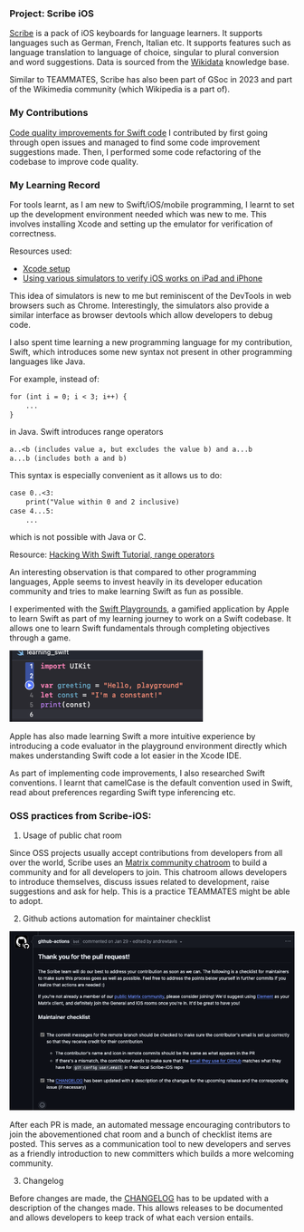 ### Project: Scribe iOS

[Scribe](https://github.com/scribe-org/Scribe-iOS) is a pack of iOS keyboards for language learners. It supports languages such as German, French, Italian etc.
It supports features such as language translation to language of choice, singular to plural conversion and word suggestions.
Data is sourced from the [Wikidata](https://www.wikidata.org/wiki/Wikidata:Main_Page) knowledge base.

Similar to TEAMMATES, Scribe has also been part of GSoc in 2023 and part of the Wikimedia community (which Wikipedia is a part of).

### My Contributions

[Code quality improvements for Swift code](https://github.com/scribe-org/Scribe-iOS/pull/395)
I contributed by first going through open issues and managed to find some code improvement suggestions made. Then, I performed some code refactoring of the codebase to improve code quality.

### My Learning Record

For tools learnt, as I am new to Swift/iOS/mobile programming, I learnt to set up the development environment needed which was new to me. This involves installing Xcode and setting up the emulator for verification of correctness.

Resources used:
- [Xcode setup](https://developer.apple.com/documentation/safari-developer-tools/installing-xcode-and-simulators)
- [Using various simulators to verify iOS works on iPad and iPhone](https://developer.apple.com/documentation/xcode/running-your-app-in-simulator-or-on-a-device)

This idea of simulators is new to me but reminiscent of the DevTools in web browsers such as Chrome.
Interestingly, the simulators also provide a similar interface as browser devtools which allow developers to debug code.

I also spent time learning a new programming language for my contribution, Swift, which introduces some new syntax not present in other programming languages like Java.

For example, instead of:
```
for (int i = 0; i < 3; i++) {
    ...
}
```
in Java. Swift introduces range operators
```
a..<b (includes value a, but excludes the value b) and a...b
a...b (includes both a and b)
```
This syntax is especially convenient as it allows us to do:
```
case 0..<3:
    print("Value within 0 and 2 inclusive)
case 4...5:
    ...
```
which is not possible with Java or C.

Resource:
[Hacking With Swift Tutorial, range operators](https://www.hackingwithswift.com/sixty/3/9/range-operators)

An interesting observation is that compared to other programming languages, Apple seems to invest heavily in its developer education community and tries to make learning Swift as fun as possible.

I experimented with the [Swift Playgrounds](https://developer.apple.com/swift-playgrounds/), a gamified application by Apple to learn Swift as part of my learning journey to work on a Swift codebase.
It allows one to learn Swift fundamentals through completing objectives through a game.

![Swift playground evaluator](Swift-playground-eval.png)

Apple has also made learning Swift a more intuitive experience by introducing a code evaluator in the playground environment directly which makes understanding Swift code a lot easier in the Xcode IDE.

As part of implementing code improvements, I also researched Swift conventions. I learnt that camelCase is the default convention used in Swift, read about preferences regarding Swift type inferencing etc.

### OSS practices from Scribe-iOS:
1. Usage of public chat room

Since OSS projects usually accept contributions from developers from all over the world, Scribe uses an [Matrix community chatroom](https://app.element.io/#/room/#ScribeiOS:matrix.org) to build a community and for all developers to join. This chatroom allows developers to introduce themselves, discuss issues related to development, raise suggestions and ask for help. This is a practice TEAMMATES might be able to adopt.

2. Github actions automation for maintainer checklist

![alt text](actions.png)

After each PR is made, an automated message encouraging contributors to join the abovementioned chat room and a bunch of checklist items are posted. This serves as a communication tool to new developers and serves as a friendly introduction to new committers which builds a more welcoming community.

3. Changelog

Before changes are made, the [CHANGELOG](https://github.com/scribe-org/Scribe-iOS/blob/main/CHANGELOG.md) has to be updated with a description of the changes made. This allows releases to be documented and allows developers to keep track of what each version entails.
